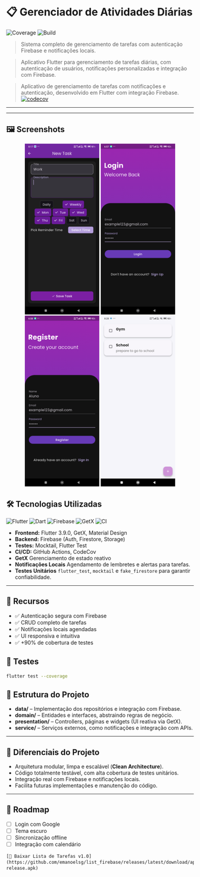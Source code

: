 # 📋 Gerenciador de Atividades Diárias


![Coverage](https://codecov.io/gh/emanoelsg/list_firebase/graph/badge.svg?token=OH5YR7MGM0)
![Build](https://github.com/emanoelsg/list_firebase/workflows/Flutter%20CI/badge.svg)

> Sistema completo de gerenciamento de tarefas com autenticação Firebase e notificações locais.

> Aplicativo Flutter para gerenciamento de tarefas diárias, com autenticação de usuários, notificações personalizadas e integração com Firebase.

> Aplicativo de gerenciamento de tarefas com notificações e autenticação, desenvolvido em Flutter com integração Firebase.
[![codecov](https://codecov.io/gh/emanoelsg/list_firebase/graph/badge.svg?token=OH5YR7MGM0)](https://codecov.io/gh/emanoelsg/list_firebase)
---
---

## 🖼 Screenshots


<p align="center">
  <img src="flutter_01.png" alt="Edit Screen" width="200"/>
  <img src="flutter_02.png" alt="Login Screen" width="200"/>
  <img src="flutter_03.png" alt="Register Screen" width="200"/>
  <img src="flutter_04.png" alt="Home Page" width="200"/>
</p>



## 🛠 Tecnologias Utilizadas

![Flutter](https://img.shields.io/badge/Flutter-02569B?style=flat&logo=flutter&logoColor=white)
![Dart](https://img.shields.io/badge/Dart-0175C2?style=flat&logo=dart&logoColor=white)
![Firebase](https://img.shields.io/badge/Firebase-FFCA28?style=flat&logo=firebase&logoColor=white)
![GetX](https://img.shields.io/badge/GetX-FF5722?style=flat&logoColor=white)
![CI](https://img.shields.io/badge/CI-CD-blue)

- **Frontend:** Flutter 3.9.0, GetX, Material Design
- **Backend:** Firebase (Auth, Firestore, Storage)
- **Testes:** Mocktail, Flutter Test
- **CI/CD:** GitHub Actions, CodeCov
- **GetX**  Gerenciamento de estado reativo 
- **Notificações Locais** Agendamento de lembretes e alertas para tarefas.  
- **Testes Unitários** `flutter_test`, `mocktail` e `fake_firestore` para garantir confiabilidade.  

---

## 🚀 Recursos

- ✅ Autenticação segura com Firebase
- ✅ CRUD completo de tarefas
- ✅ Notificações locais agendadas
- ✅ UI responsiva e intuitiva
- ✅ +90% de cobertura de testes

## 🧪 Testes

```bash
flutter test --coverage
```

## 🚀 Estrutura do Projeto

- **data/** – Implementação dos repositórios e integração com Firebase.  
- **domain/** – Entidades e interfaces, abstraindo regras de negócio.  
- **presentation/** – Controllers, páginas e widgets (UI reativa via GetX).  
- **service/** – Serviços externos, como notificações e integração com APIs.  

---

## 🎯 Diferenciais do Projeto

- Arquitetura modular, limpa e escalável (**Clean Architecture**).  
- Código totalmente testável, com alta cobertura de testes unitários.  
- Integração real com Firebase e notificações locais.  
- Facilita futuras implementações e manutenção do código.  

---

## 🔄 Roadmap

- [ ] Login com Google
- [ ] Tema escuro
- [ ] Sincronização offline
- [ ] Integração com calendário

```
[📲 Baixar Lista de Tarefas v1.0](https://github.com/emanoelsg/list_firebase/releases/latest/download/app-release.apk)

